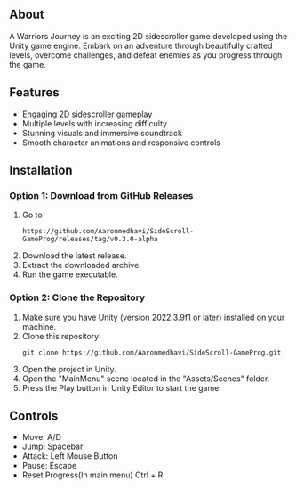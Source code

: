 ## About
A Warriors Journey is an exciting 2D sidescroller game developed using the Unity game engine. Embark on an adventure through beautifully crafted levels, overcome challenges, and defeat enemies as you progress through the game.

## Features
- Engaging 2D sidescroller gameplay
- Multiple levels with increasing difficulty
- Stunning visuals and immersive soundtrack
- Smooth character animations and responsive controls

## Installation

### Option 1: Download from GitHub Releases

1. Go to
   ```
   https://github.com/Aaronmedhavi/SideScroll-GameProg/releases/tag/v0.3.0-alpha
   ```
2. Download the latest release.
3. Extract the downloaded archive.
4. Run the game executable.

### Option 2: Clone the Repository

1. Make sure you have Unity (version 2022.3.9f1 or later) installed on your machine.
2. Clone this repository:
   ```
   git clone https://github.com/Aaronmedhavi/SideScroll-GameProg.git
   ```
3. Open the project in Unity.
4. Open the "MainMenu" scene located in the "Assets/Scenes" folder.
5. Press the Play button in Unity Editor to start the game.

## Controls

- Move: A/D
- Jump: Spacebar
- Attack: Left Mouse Button
- Pause: Escape
- Reset Progress(In main menu) Ctrl + R
